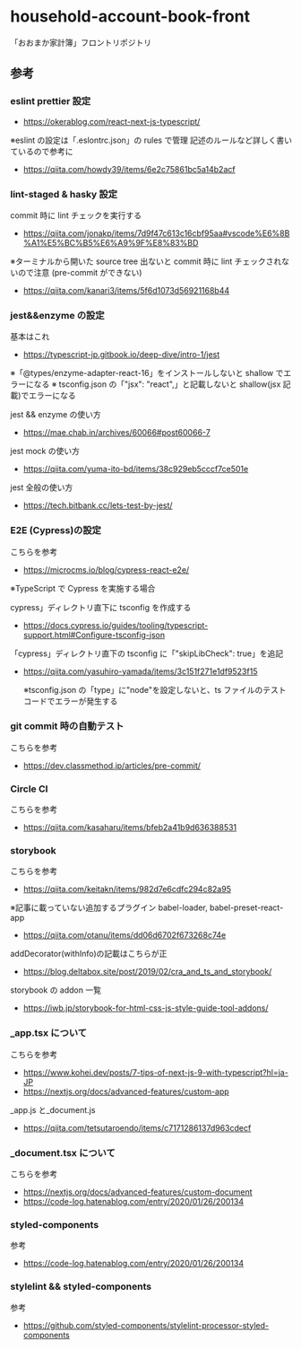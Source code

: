 # household-account-book-front

「おおまか家計簿」フロントリポジトリ

## 参考

### eslint prettier 設定

- https://okerablog.com/react-next-js-typescript/

※eslint の設定は「.eslontrc.json」の rules で管理
記述のルールなど詳しく書いているので参考に

- https://qiita.com/howdy39/items/6e2c75861bc5a14b2acf

### lint-staged & hasky 設定

commit 時に lint チェックを実行する

- https://qiita.com/jonakp/items/7d9f47c613c16cbf95aa#vscode%E6%8B%A1%E5%BC%B5%E6%A9%9F%E8%83%BD

※ターミナルから開いた source tree 出ないと commit 時に lint チェックされないので注意
(pre-commit ができない)

- https://qiita.com/kanari3/items/5f6d1073d56921168b44

### jest&&enzyme の設定

基本はこれ

- https://typescript-jp.gitbook.io/deep-dive/intro-1/jest

※「@types/enzyme-adapter-react-16」をインストールしないと shallow でエラーになる
※ tsconfig.json の「"jsx": "react",」と記載しないと shallow(jsx 記載)でエラーになる

jest && enzyme の使い方

- https://mae.chab.in/archives/60066#post60066-7

jest mock の使い方

- https://qiita.com/yuma-ito-bd/items/38c929eb5cccf7ce501e

jest 全般の使い方

- https://tech.bitbank.cc/lets-test-by-jest/

### E2E (Cypress)の設定

こちらを参考

- https://microcms.io/blog/cypress-react-e2e/

※TypeScript で Cypress を実施する場合

cypress」ディレクトリ直下に tsconfig を作成する

- https://docs.cypress.io/guides/tooling/typescript-support.html#Configure-tsconfig-json

「cypress」ディレクトリ直下の tsconfig に「"skipLibCheck": true」を追記

- https://qiita.com/yasuhiro-yamada/items/3c151f271e1df9523f15

  ※tsconfig.json の「type」に"node"を設定しないと、ts ファイルのテストコードでエラーが発生する

### git commit 時の自動テスト

こちらを参考

- https://dev.classmethod.jp/articles/pre-commit/

### Circle CI

こちらを参考

- https://qiita.com/kasaharu/items/bfeb2a41b9d636388531

### storybook

こちらを参考

- https://qiita.com/keitakn/items/982d7e6cdfc294c82a95

※記事に載っていない追加するプラグイン
babel-loader, babel-preset-react-app

- https://qiita.com/otanu/items/dd06d6702f673268c74e

addDecorator(withInfo)の記載はこちらが正

- https://blog.deltabox.site/post/2019/02/cra_and_ts_and_storybook/

storybook の addon 一覧

- https://iwb.jp/storybook-for-html-css-js-style-guide-tool-addons/

### \_app.tsx について

こちらを参考

- https://www.kohei.dev/posts/7-tips-of-next-js-9-with-typescript?hl=ja-JP
- https://nextjs.org/docs/advanced-features/custom-app

\_app.js と\_document.js

- https://qiita.com/tetsutaroendo/items/c7171286137d963cdecf

### \_document.tsx について

こちらを参考

- https://nextjs.org/docs/advanced-features/custom-document
- https://code-log.hatenablog.com/entry/2020/01/26/200134

### styled-components

参考

- https://code-log.hatenablog.com/entry/2020/01/26/200134

### stylelint && styled-components

参考

- https://github.com/styled-components/stylelint-processor-styled-components
